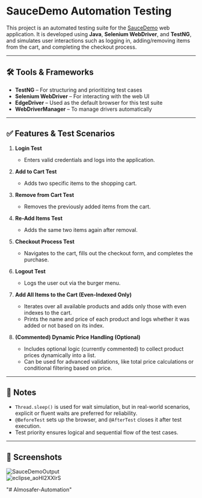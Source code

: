 # SauceDemo Automation Testing

This project is an automated testing suite for the [SauceDemo](https://www.saucedemo.com/) web application. It is developed using **Java**, **Selenium WebDriver**, and **TestNG**, and simulates user interactions such as logging in, adding/removing items from the cart, and completing the checkout process.

---

## 🛠️ Tools & Frameworks

- **TestNG** – For structuring and prioritizing test cases  
- **Selenium WebDriver** – For interacting with the web UI  
- **EdgeDriver** – Used as the default browser for this test suite  
- **WebDriverManager** – To manage drivers automatically
---
## ✅ Features & Test Scenarios

1. **Login Test**  
   - Enters valid credentials and logs into the application.

2. **Add to Cart Test**  
   - Adds two specific items to the shopping cart.

3. **Remove from Cart Test**  
   - Removes the previously added items from the cart.

4. **Re-Add Items Test**  
   - Adds the same two items again after removal.

5. **Checkout Process Test**  
   - Navigates to the cart, fills out the checkout form, and completes the purchase.

6. **Logout Test**  
   - Logs the user out via the burger menu.

7. **Add All Items to the Cart (Even-Indexed Only)**  
   - Iterates over all available products and adds only those with even indexes to the cart.  
   - Prints the name and price of each product and logs whether it was added or not based on its index.

8. **(Commented) Dynamic Price Handling (Optional)**  
   - Includes optional logic (currently commented) to collect product prices dynamically into a list.  
   - Can be used for advanced validations, like total price calculations or conditional filtering based on price.

---
## 📌 Notes

- `Thread.sleep()` is used for wait simulation, but in real-world scenarios, explicit or fluent waits are preferred for reliability.
- `@BeforeTest` sets up the browser, and `@AfterTest` closes it after test execution.
- Test priority ensures logical and sequential flow of the test cases.

---
## 📸 Screenshots
![SauceDemoOutput](https://github.com/user-attachments/assets/106f1d02-312f-445e-bc40-cfda5bbcfedf)   
![eclipse_aoHI2XXlrS](https://github.com/user-attachments/assets/b27b9696-0e07-4a3a-8894-a3e2781e9dfc)


"# Almosafer-Automation" 
